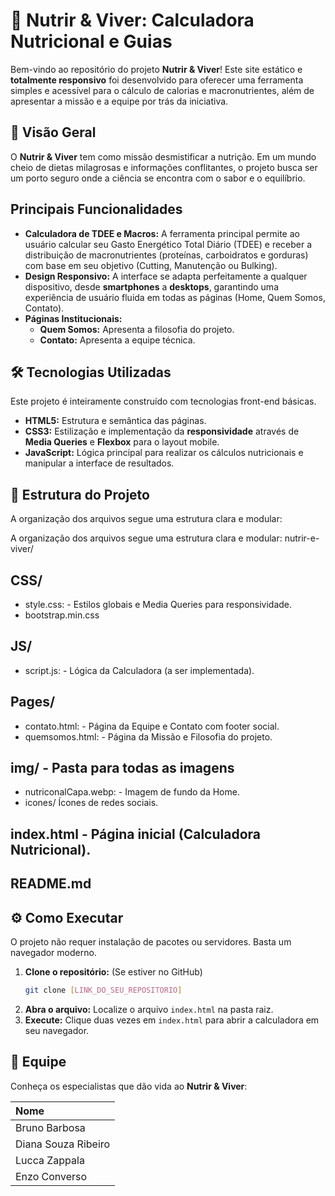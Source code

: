 # 🥗 Nutrir & Viver: Calculadora Nutricional e Guias

Bem-vindo ao repositório do projeto **Nutrir & Viver**! Este site estático e **totalmente responsivo** foi desenvolvido para oferecer uma ferramenta simples e acessível para o cálculo de calorias e macronutrientes, além de apresentar a missão e a equipe por trás da iniciativa.

## 🌟 Visão Geral

O **Nutrir & Viver** tem como missão desmistificar a nutrição. Em um mundo cheio de dietas milagrosas e informações conflitantes, o projeto busca ser um porto seguro onde a ciência se encontra com o sabor e o equilíbrio.

## Principais Funcionalidades

* **Calculadora de TDEE e Macros:** A ferramenta principal permite ao usuário calcular seu Gasto Energético Total Diário (TDEE) e receber a distribuição de macronutrientes (proteínas, carboidratos e gorduras) com base em seu objetivo (Cutting, Manutenção ou Bulking).
* **Design Responsivo:** A interface se adapta perfeitamente a qualquer dispositivo, desde **smartphones** a **desktops**, garantindo uma experiência de usuário fluida em todas as páginas (Home, Quem Somos, Contato).
* **Páginas Institucionais:**
    * **Quem Somos:** Apresenta a filosofia do projeto.
    * **Contato:** Apresenta a equipe técnica.

## 🛠️ Tecnologias Utilizadas

Este projeto é inteiramente construído com tecnologias front-end básicas.

* **HTML5:** Estrutura e semântica das páginas.
* **CSS3:** Estilização e implementação da **responsividade** através de **Media Queries** e **Flexbox** para o layout mobile.
* **JavaScript:** Lógica principal para realizar os cálculos nutricionais e manipular a interface de resultados.

## 📁 Estrutura do Projeto

A organização dos arquivos segue uma estrutura clara e modular:

A organização dos arquivos segue uma estrutura clara e modular:
nutrir-e-viver/
## CSS/
   - style.css: - Estilos globais e Media Queries para responsividade.
   - bootstrap.min.css
## JS/
  - script.js: - Lógica da Calculadora (a ser implementada).
## Pages/
  - contato.html: - Página da Equipe e Contato com footer social.
  - quemsomos.html: - Página da Missão e Filosofia do projeto.
## img/  - Pasta para todas as imagens
  - nutriconalCapa.webp: - Imagem de fundo da Home.
  - icones/       Ícones de redes sociais.
## index.html  - Página inicial (Calculadora Nutricional).
## README.md

## ⚙️ Como Executar

O projeto não requer instalação de pacotes ou servidores. Basta um navegador moderno.

1.  **Clone o repositório:** (Se estiver no GitHub)
    ```bash
    git clone [LINK_DO_SEU_REPOSITORIO]
    ```
2.  **Abra o arquivo:** Localize o arquivo `index.html` na pasta raiz.
3.  **Execute:** Clique duas vezes em `index.html` para abrir a calculadora em seu navegador.

## 👤 Equipe

Conheça os especialistas que dão vida ao **Nutrir & Viver**:

| Nome |
| :--- |
| Bruno Barbosa |
| Diana Souza Ribeiro |
| Lucca Zappala |
| Enzo Converso |








